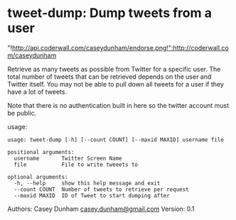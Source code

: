 tweet-dump: Dump tweets from a user
===================================
"!http://api.coderwall.com/caseydunham/endorse.png!":http://coderwall.com/caseydunham

Retrieve as many tweets as possible from Twitter for a specific user. The total number of tweets that can
be retrieved depends on the user and Twitter itself. You may not be able to pull down all tweets for a user
if they have a lot of tweets.

Note that there is no authentication built in here so the twitter account must be public.

usage:

    usage: tweet-dump [-h] [--count COUNT] [--maxid MAXID] username file

    positional arguments:
      username       Twitter Screen Name
      file           File to write tweeets to

    optional arguments:
      -h, --help     show this help message and exit
      --count COUNT  Number of tweets to retrieve per request
      --maxid MAXID  ID of Tweet to start dumping after

Authors: Casey Dunham <casey.dunham@gmail.com>
Version: 0.1